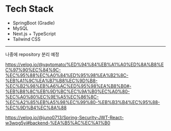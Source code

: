 # Tech Stack
+ SpringBoot (Gradle)
+ MySQL
+ Next.js + TypeScript
+ Tailwind CSS

---
나중에 repository 분리 예정

https://velog.io/@yaytomato/%ED%94%84%EB%A1%A0%ED%8A%B8%EC%97%90%EC%84%9C-%EC%95%88%EC%A0%84%ED%95%98%EA%B2%8C-%EB%A1%9C%EA%B7%B8%EC%9D%B8-%EC%B2%98%EB%A6%AC%ED%95%98%EA%B8%B0#-%EB%B8%8C%EB%9D%BC%EC%9A%B0%EC%A0%80-%EC%A0%80%EC%9E%A5%EC%86%8C-%EC%A2%85%EB%A5%98%EC%99%80-%EB%B3%B4%EC%95%88-%EC%9D%B4%EC%8A%88

https://velog.io/@juno0713/Spring-Security-JWT-React-w3wpg5yi#backend-%EA%B5%AC%EC%A1%B0